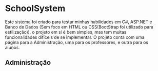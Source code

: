 # SchoolSystem
Este sistema foi criado para testar minhas habilidades em C#, ASP.NET e Banco de Dados (Sem foco em HTML ou CSS(BootStrap foi utilizado para estilização)), o projeto em si é bem simples, mas tem muitas funcionalidades difíceis de se implementar.
O projeto conta com uma página para a Administração, uma para os professores, e outra para os alunos.

## Administração

